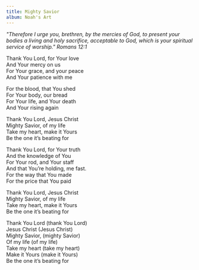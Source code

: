 ```yaml
---
title: Mighty Savior
album: Noah's Art
---
```

_"Therefore I urge you, brethren, by the mercies of God, to present your bodies a living and holy sacrifice, acceptable to God, which is your spiritual service of worship." Romans 12:1_

Thank You Lord, for Your love  
And Your mercy on us  
For Your grace, and your peace  
And Your patience with me  

For the blood, that You shed  
For Your body, our bread  
For Your life, and Your death  
And Your rising again  

Thank You Lord, Jesus Christ  
Mighty Savior, of my life  
Take my heart, make it Yours  
Be the one it’s beating for  

Thank You Lord, for Your truth  
And the knowledge of You  
For Your rod, and Your staff  
And that You’re holding, me fast.  
For the way that You made  
For the price that You paid  

Thank You Lord, Jesus Christ  
Mighty Savior, of my life  
Take my heart, make it Yours  
Be the one it’s beating for  

Thank You Lord (thank You Lord)  
Jesus Christ (Jesus Christ)  
Mighty Savior, (mighty Savior)  
Of my life (of my life)  
Take my heart (take my heart)  
Make it Yours (make it Yours)  
Be the one it’s beating for  